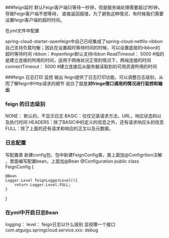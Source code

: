 ###feign延时
默认Feign客户端只等待一秒钟，但是服务端处理需要超过1秒钟，导致Feign客户端不想等待，
直接返回报错，为了避免这种情况，有时候我们需要设置feign客户端的超时时间。

在yml文件中配置

spring-cloud-starter-openfeign中自己已经集成了spring-cloud-netfilx-ribbon
自己支持负载均衡；因此在设置超时等待时间的时候，可以设置底层的ribbon的超时等待时间
ribbon：#openfeign默认支持ribbon
    ReadTimeout： 5000 #指的是建立连接的所用的时间，适用于网络状况正常的情况下，两端连接的时间
    connectTimeout： 5000 #建立连接后从服务器读取到的可用资源所用的时间
   
###feign 日志打印 监控 输出 
feign提供了日志打印功能，可以调整日志级别，从而了解feign中Http请求的细节
说白了就是**对fringe借口调用的情况进行监控和输出**

### feign 的日志级别
NONE： 默认的，不显示日志
BASIC：仅仅记录请求方法，URL，响应状态码以及执行时间
HEADERS：除了BASIC中的定义的信息之外，还有请求响应头的信息
FULL：除了上面的还有请求和响应的正文以及元数据。

### 日志配置
写配置类 新建config包，包中新建FeignConfig类，类上面加@Configrition注解
，里面编写配置bean，上面加@Bean
@Configuration
public class FeignConfig {

    @Bean
    Logger.Level feignLoggerLevel(){
        return Logger.Level.FULL;
    } 
}

### 在yml中开启日志Bean

logging：
level：
   feign日志以什么级别 监视哪一个接口
   com.atguigu.springcloud.service.xxx: debug
   


